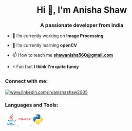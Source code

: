 <h1 align="center">Hi 👋, I'm Anisha Shaw</h1>
<h3 align="center">A passionate developer from India</h3>

- 🔭 I’m currently working on **Image Processing**

- 🌱 I’m currently learning **openCV**

- 📫 How to reach me **shawanisha560@gmail.com**

- ⚡ Fun fact **I think I'm quite funny**

<h3 align="left">Connect with me:</h3>
<p align="left">
<a href="https://linkedin.com/in/www.linkedin.com/in/anishashaw2005" target="blank"><img align="center" src="https://raw.githubusercontent.com/rahuldkjain/github-profile-readme-generator/master/src/images/icons/Social/linked-in-alt.svg" alt="www.linkedin.com/in/anishashaw2005" height="30" width="40" /></a>
</p>

<h3 align="left">Languages and Tools:</h3>
<p align="left"> <a href="https://www.java.com" target="_blank" rel="noreferrer"> <img src="https://raw.githubusercontent.com/devicons/devicon/master/icons/java/java-original.svg" alt="java" width="40" height="40"/> </a> <a href="https://www.oracle.com/" target="_blank" rel="noreferrer"> <img src="https://raw.githubusercontent.com/devicons/devicon/master/icons/oracle/oracle-original.svg" alt="oracle" width="40" height="40"/> </a> <a href="https://www.python.org" target="_blank" rel="noreferrer"> <img src="https://raw.githubusercontent.com/devicons/devicon/master/icons/python/python-original.svg" alt="python" width="40" height="40"/> </a> </p>
